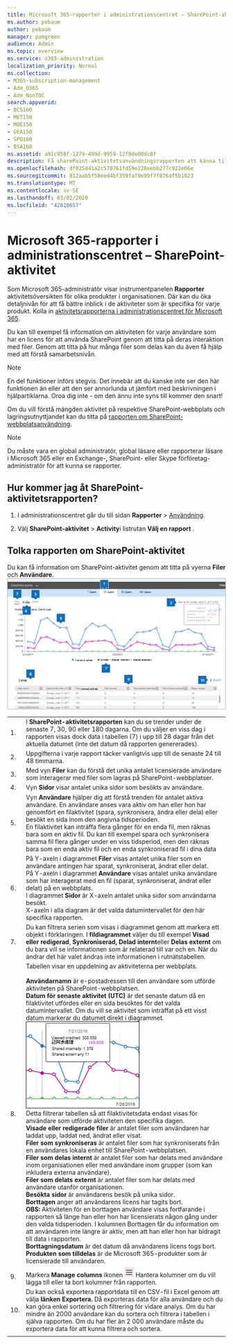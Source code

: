 ```yaml
---
title: Microsoft 365-rapporter i administrationscentret – SharePoint-aktivitet
ms.author: pebaum
author: pebaum
manager: pamgreen
audience: Admin
ms.topic: overview
ms.service: o365-administration
localization_priority: Normal
ms.collection:
- M365-subscription-management
- Adm_O365
- Adm_NonTOC
search.appverid:
- BCS160
- MET150
- MOE150
- GEA150
- SPO160
- BSA160
ms.assetid: a91c958f-1279-499d-9959-12f0de08dc8f
description: Få sharePoint-aktivitetsanvändningsrapporten att känna till aktiviteten för varje SharePoint-användare, antalet delade filer och lagringsanvändningen.
ms.openlocfilehash: df025d41a2c570761fd59e228eebb277c922e06e
ms.sourcegitcommit: 812aab5f58eed4bf359faf0e99f7f876af5b1023
ms.translationtype: MT
ms.contentlocale: sv-SE
ms.lasthandoff: 03/02/2020
ms.locfileid: "42810657"
---
```

# <a name="microsoft-365-reports-in-the-admin-center---sharepoint-activity"></a>Microsoft 365-rapporter i administrationscentret – SharePoint-aktivitet

Som Microsoft 365-administratör visar instrumentpanelen **Rapporter** aktivitetsöversikten för olika produkter i organisationen. Där kan du öka detaljnivån för att få bättre inblick i de aktiviteter som är specifika för varje produkt. Kolla in [aktivitetsrapporterna i administrationscentret för Microsoft 365](activity-reports.md).
  
Du kan till exempel få information om aktiviteten för varje användare som har en licens för att använda SharePoint genom att titta på deras interaktion med filer. Genom att titta på hur många filer som delas kan du även få hjälp med att förstå samarbetsnivån.
  
> [!NOTE]
> En del funktioner införs stegvis. Det innebär att du kanske inte ser den här funktionen än eller att den ser annorlunda ut jämfört med beskrivningen i hjälpartiklarna. Oroa dig inte - om den ännu inte syns till kommer den snart! 
  
Om du vill förstå mängden aktivitet på respektive SharePoint-webbplats och lagringsutnyttjandet kan du titta på [rapporten om SharePoint-webbplatsanvändning](sharepoint-site-usage.md).
  
> [!NOTE]
> Du måste vara en global administratör, global läsare eller rapporterar läsare i Microsoft 365 eller en Exchange-, SharePoint- eller Skype förföretag-administratör för att kunna se rapporter. 
 
## <a name="how-do-i-get-to-the-to-the-sharepoint-activity-report"></a>Hur kommer jag åt SharePoint-aktivitetsrapporten?

1. I administrationscentret går du till sidan **Rapporter** \> <a href="https://go.microsoft.com/fwlink/p/?linkid=2074756" target="_blank">Användning</a>.

    
2. Välj **SharePoint-aktivitet** \> **Activity**i listrutan **Välj en rapport** .
  
## <a name="interpreting-the-sharepoint-activity-report"></a>Tolka rapporten om SharePoint-aktivitet

Du kan få information om SharePoint-aktivitet genom att titta på vyerna **Filer** och **Användare**.<br/> ![SharePoint Activity Report](../../media/96ee85af-f213-499b-9e2b-22912bd0b8c2.png)
  
|||
|:-----|:-----|
|1.  <br/> |I **SharePoint-aktivitetsrapporten** kan du se trender under de senaste 7, 30, 90 eller 180 dagarna. Om du väljer en viss dag i rapporten visas dock data i tabellen (7) i upp till 28 dagar från det aktuella datumet (inte det datum då rapporten genererades).  <br/> |
|2.  <br/> |Uppgifterna i varje rapport täcker vanligtvis upp till de senaste 24 till 48 timmarna.  <br/> |
|3.  <br/> |Med vyn **Filer** kan du förstå det unika antalet licensierade användare som interagerar med filer som lagras på SharePoint-webbplatser.  <br/> |
|4.  <br/> |Vyn **Sidor** visar antalet unika sidor som besökts av användare.  <br/> |
|5.  <br/> |Vyn **Användare** hjälper dig att förstå trenden för antalet aktiva användare. En användare anses vara aktiv om han eller hon har genomfört en filaktivitet (spara, synkronisera, ändra eller dela) eller besökt en sida inom den angivna tidsperioden.  <br/> En filaktivitet kan inträffa flera gånger för en enda fil, men räknas bara som en aktiv fil. Du kan till exempel spara och synkronisera samma fil flera gånger under en viss tidsperiod, men den räknas bara som en enda aktiv fil och en enda synkroniserad fil i dina data           |
|6.  <br/> | På Y-axeln i diagrammet **Filer** visas antalet unika filer som en användare antingen har sparat, synkroniserat, ändrat eller delat.  <br/>  På Y-axeln i diagrammet **Användare** visas antalet unika användare som har interagerat med en fil (sparat, synkroniserat, ändrat eller delat) på en webbplats.  <br/>  I diagrammet **Sidor** är X-axeln antalet unika sidor som användarna besökt.  <br/>  X-axeln i alla diagram är det valda datumintervallet för den här specifika rapporten.  <br/> |
|7.  <br/> |Du kan filtrera serien som visas i diagrammet genom att markera ett objekt i förklaringen. I **fildiagrammet** väljer du till exempel **Visad eller redigerad**, **Synkroniserad,** **Delad internt**eller **Delas externt** om du bara vill se informationen som är relaterad till var och en. När du ändrar det här valet ändras inte informationen i rutnätstabellen.  <br/> |
|8.  <br/> | Tabellen visar en uppdelning av aktiviteterna per webbplats.  <br/>  <br/> **Användarnamn** är e-postadressen till den användare som utförde aktiviteten på SharePoint-webbplatsen.  <br/> **Datum för senaste aktivitet (UTC)** är det senaste datum då en filaktivitet utfördes eller en sida besöktes för det valda datumintervallet. Om du vill se aktivitet som inträffat på ett visst datum markerar du datumet direkt i diagrammet.  <br/> ![Välj ett visst datum i diagrammet](../../media/29e54c4b-8dc2-4ed8-9367-1f66f2988fac.png) <br/> Detta filtrerar tabellen så att filaktivitetsdata endast visas för användare som utförde aktiviteten den specifika dagen.  <br/>  **Visade eller redigerade filer** är antalet filer som användaren har laddat upp, laddat ned, ändrat eller visat.  <br/>  **Filer som synkroniseras** är antalet filer som har synkroniserats från en användares lokala enhet till SharePoint-webbplatsen.  <br/>  **Filer som delas internt** är antalet filer som har delats med användare inom organisationen eller med användare inom grupper (som kan inkludera externa användare).  <br/>  **Filer som delats externt** är antalet filer som har delats med användare utanför organisationen.  <br/>  **Besökta sidor** är användarens besök på unika sidor.  <br/>  **Borttagen** anger att användarens licens har tagits bort.  <br/>  **OBS:** Aktiviteten för en borttagen användare visas fortfarande i rapporten så länge han eller hon har licensierats någon gång under den valda tidsperioden. I kolumnen Borttagen får du information om att användaren inte längre är aktiv, men att han eller hon har bidragit till data i rapporten.  <br/> **Borttagningsdatum** är det datum då användarens licens togs bort.  <br/>  **Produkten som tilldelas** är de Microsoft 365-produkter som är licensierade till användaren.  <br/> |
|9.  <br/> |Markera **Manage columns** ikonen ![Hantera kolumner](../../media/13d2e536-de88-4db3-80c7-7a3a57298eb4.png) Hantera kolumner om du vill lägga till eller ta bort kolumner från rapporten.  <br/> |
|10.  <br/> |Du kan också exportera rapportdata till en CSV-fil i Excel genom att välja **länken Exportera.** Då exporteras data för alla användare och du kan göra enkel sortering och filtrering för vidare analys. Om du har mindre än 2000 användare kan du sortera och filtrera i tabellen i själva rapporten. Om du har fler än 2 000 användare måste du exportera data för att kunna filtrera och sortera.  <br/> |
|||
   

